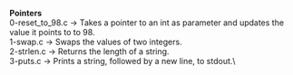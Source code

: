 **Pointers**\
0-reset_to_98.c -> Takes a pointer to an int as parameter and updates the value it points to to 98.\
1-swap.c -> Swaps the values of two integers.\
2-strlen.c -> Returns the length of a string.\
3-puts.c -> Prints a string, followed by a new line, to stdout.\

